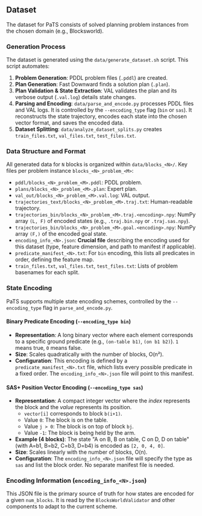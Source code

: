 ## Dataset

The dataset for PaTS consists of solved planning problem instances from the chosen domain (e.g., Blocksworld).

### Generation Process

The dataset is generated using the `data/generate_dataset.sh` script. This script automates:

1.  **Problem Generation**: PDDL problem files (`.pddl`) are created.
2.  **Plan Generation**: Fast Downward finds a solution plan (`.plan`).
3.  **Plan Validation & State Extraction**: VAL validates the plan and its verbose output (`.val.log`) details state changes.
4.  **Parsing and Encoding**: `data/parse_and_encode.py` processes PDDL files and VAL logs. It is controlled by the `--encoding_type` flag (`bin` or `sas`). It reconstructs the state trajectory, encodes each state into the chosen vector format, and saves the encoded data.
5.  **Dataset Splitting**: `data/analyze_dataset_splits.py` creates `train_files.txt`, `val_files.txt`, `test_files.txt`.

### Data Structure and Format

All generated data for `N` blocks is organized within `data/blocks_<N>/`. Key files per problem instance `blocks_<N>_problem_<M>`:

- `pddl/blocks_<N>_problem_<M>.pddl`: PDDL problem.
- `plans/blocks_<N>_problem_<M>.plan`: Expert plan.
- `val_out/blocks_<N>_problem_<M>.val.log`: VAL output.
- `trajectories_text/blocks_<N>_problem_<M>.traj.txt`: Human-readable trajectory.
- `trajectories_bin/blocks_<N>_problem_<M>.traj.<encoding>.npy`: NumPy array `(L, F)` of encoded states (e.g., `.traj.bin.npy` or `.traj.sas.npy`).
- `trajectories_bin/blocks_<N>_problem_<M>.goal.<encoding>.npy`: NumPy array `(F,)` of the encoded goal state.
- `encoding_info_<N>.json`: **Crucial file** describing the encoding used for this dataset (type, feature dimension, and path to manifest if applicable).
- `predicate_manifest_<N>.txt`: For `bin` encoding, this lists all predicates in order, defining the feature map.
- `train_files.txt`, `val_files.txt`, `test_files.txt`: Lists of problem basenames for each split.

### State Encoding

PaTS supports multiple state encoding schemes, controlled by the `--encoding_type` flag in `parse_and_encode.py`.

#### Binary Predicate Encoding (`--encoding_type bin`)

- **Representation**: A long binary vector where each element corresponds to a specific ground predicate (e.g., `(on-table b1)`, `(on b1 b2)`). `1` means true, `0` means false.
- **Size**: Scales quadratically with the number of blocks, O(n²).
- **Configuration**: This encoding is defined by a `predicate_manifest_<N>.txt` file, which lists every possible predicate in a fixed order. The `encoding_info_<N>.json` file will point to this manifest.

#### SAS+ Position Vector Encoding (`--encoding_type sas`)

- **Representation**: A compact integer vector where the _index_ represents the block and the _value_ represents its position.
  - `vector[i]` corresponds to block `b(i+1)`.
  - Value `0`: The block is on the table.
  - Value `j > 0`: The block is on top of block `bj`.
  - Value `-1`: The block is being held by the arm.
- **Example (4 blocks)**: The state "A on B, B on table, C on D, D on table" (with A=b1, B=b2, C=b3, D=b4) is encoded as `[2, 0, 4, 0]`.
- **Size**: Scales linearly with the number of blocks, O(n).
- **Configuration**: The `encoding_info_<N>.json` file will specify the type as `sas` and list the block order. No separate manifest file is needed.

### Encoding Information (`encoding_info_<N>.json`)

This JSON file is the primary source of truth for how states are encoded for a given `num_blocks`. It is read by the `BlocksWorldValidator` and other components to adapt to the current scheme.
